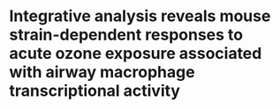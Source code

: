 # Integrative analysis reveals mouse strain-dependent responses to acute ozone exposure associated with airway macrophage transcriptional activity

